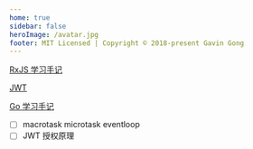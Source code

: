 ```yaml
---
home: true
sidebar: false
heroImage: /avatar.jpg
footer: MIT Licensed | Copyright © 2018-present Gavin Gong
---
```


[RxJS 学习手记](/JavaScript/RxJS/)

[JWT](/Go/jwt-go)

[Go 学习手记](/Go/)

-[ ] macrotask microtask eventloop
-[ ] JWT 授权原理
